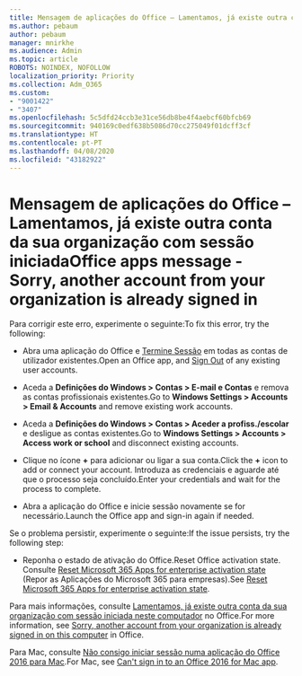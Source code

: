```yaml
---
title: Mensagem de aplicações do Office – Lamentamos, já existe outra conta da sua organização com sessão iniciada
ms.author: pebaum
author: pebaum
manager: mnirkhe
ms.audience: Admin
ms.topic: article
ROBOTS: NOINDEX, NOFOLLOW
localization_priority: Priority
ms.collection: Adm_O365
ms.custom:
- "9001422"
- "3407"
ms.openlocfilehash: 5c5dfd24ccb3e31ce56db8be4f4aebcf60bfcb69
ms.sourcegitcommit: 940169c0edf638b5086d70cc275049f01dcff3cf
ms.translationtype: HT
ms.contentlocale: pt-PT
ms.lasthandoff: 04/08/2020
ms.locfileid: "43182922"
---
```

# <a name="office-apps-message---sorry-another-account-from-your-organization-is-already-signed-in"></a><span data-ttu-id="70709-102">Mensagem de aplicações do Office – Lamentamos, já existe outra conta da sua organização com sessão iniciada</span><span class="sxs-lookup"><span data-stu-id="70709-102">Office apps message - Sorry, another account from your organization is already signed in</span></span>

<span data-ttu-id="70709-103">Para corrigir este erro, experimente o seguinte:</span><span class="sxs-lookup"><span data-stu-id="70709-103">To fix this error, try the following:</span></span>

- <span data-ttu-id="70709-104">Abra uma aplicação do Office e [Termine Sessão](https://support.office.com/article/sign-out-of-office-5a20dc11-47e9-4b6f-945d-478cb6d92071) em todas as contas de utilizador existentes.</span><span class="sxs-lookup"><span data-stu-id="70709-104">Open an Office app, and [Sign Out](https://support.office.com/article/sign-out-of-office-5a20dc11-47e9-4b6f-945d-478cb6d92071) of any existing user accounts.</span></span>

- <span data-ttu-id="70709-105">Aceda a **Definições do Windows > Contas > E-mail e Contas** e remova as contas profissionais existentes.</span><span class="sxs-lookup"><span data-stu-id="70709-105">Go to **Windows Settings > Accounts > Email & Accounts** and remove existing work accounts.</span></span>

- <span data-ttu-id="70709-106">Aceda a **Definições do Windows > Contas > Aceder a profiss./escolar** e desligue as contas existentes.</span><span class="sxs-lookup"><span data-stu-id="70709-106">Go to **Windows Settings > Accounts > Access work or school** and disconnect existing accounts.</span></span> 

- <span data-ttu-id="70709-107">Clique no ícone **+** para adicionar ou ligar a sua conta.</span><span class="sxs-lookup"><span data-stu-id="70709-107">Click the **+** icon to add or connect your account.</span></span> <span data-ttu-id="70709-108">Introduza as credenciais e aguarde até que o processo seja concluído.</span><span class="sxs-lookup"><span data-stu-id="70709-108">Enter your credentials and wait for the process to complete.</span></span>

- <span data-ttu-id="70709-109">Abra a aplicação do Office e inicie sessão novamente se for necessário.</span><span class="sxs-lookup"><span data-stu-id="70709-109">Launch the Office app and sign-in again if needed.</span></span> 

<span data-ttu-id="70709-110">Se o problema persistir, experimente o seguinte:</span><span class="sxs-lookup"><span data-stu-id="70709-110">If the issue persists, try the following step:</span></span> 

- <span data-ttu-id="70709-111">Reponha o estado de ativação do Office.</span><span class="sxs-lookup"><span data-stu-id="70709-111">Reset Office activation state.</span></span> <span data-ttu-id="70709-112">Consulte [Reset Microsoft 365 Apps for enterprise activation state](https://docs.microsoft.com/office365/troubleshoot/activation/reset-office-365-proplus-activation-state) (Repor as Aplicações do Microsoft 365 para empresas).</span><span class="sxs-lookup"><span data-stu-id="70709-112">See [Reset Microsoft 365 Apps for enterprise activation state](https://docs.microsoft.com/office365/troubleshoot/activation/reset-office-365-proplus-activation-state).</span></span>

<span data-ttu-id="70709-113">Para mais informações, consulte [Lamentamos, já existe outra conta da sua organização com sessão iniciada neste computador](https://docs.microsoft.com/office/troubleshoot/error-messages/another-account-already-signed-in) no Office.</span><span class="sxs-lookup"><span data-stu-id="70709-113">For more information, see [Sorry, another account from your organization is already signed in on this computer](https://docs.microsoft.com/office/troubleshoot/error-messages/another-account-already-signed-in) in Office.</span></span>

<span data-ttu-id="70709-114">Para Mac, consulte [Não consigo iniciar sessão numa aplicação do Office 2016 para Mac](https://docs.microsoft.com/office365/troubleshoot/authentication/sign-in-to-office-2016-for-mac-fail).</span><span class="sxs-lookup"><span data-stu-id="70709-114">For Mac, see [Can't sign in to an Office 2016 for Mac app](https://docs.microsoft.com/office365/troubleshoot/authentication/sign-in-to-office-2016-for-mac-fail).</span></span>
